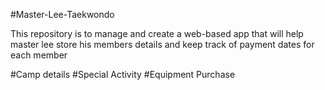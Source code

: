 #Master-Lee-Taekwondo

This repository is to manage and create a web-based app that will help master lee store his members details and keep track of payment dates for each member



#Camp details
#Special Activity
#Equipment Purchase
